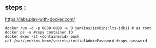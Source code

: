 
## steps :
https://labs.play-with-docker.com/

    docker run -d -p 8080:8080 -u 0 jenkins/jenkins:lts-jdk11 # as root
    docker ps -a #copy container ID
    docker exec -it <containerid> bash
    cat /var/jenkins_home/secrets/initialAdminPassword #copy password
    
